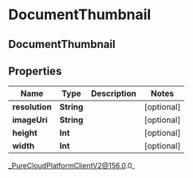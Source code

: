 # DocumentThumbnail

## DocumentThumbnail

## Properties

|Name | Type | Description | Notes|
|------------ | ------------- | ------------- | -------------|
| **resolution** | **String** |  | [optional] |
| **imageUri** | **String** |  | [optional] |
| **height** | **Int** |  | [optional] |
| **width** | **Int** |  | [optional] |



_PureCloudPlatformClientV2@156.0.0_
